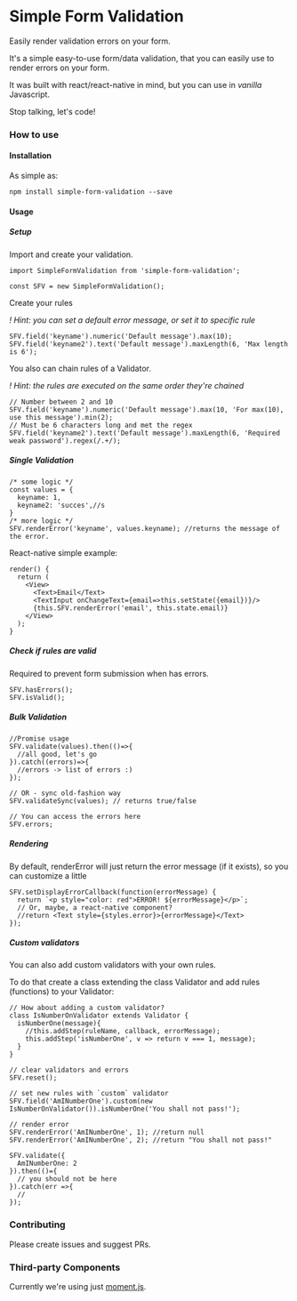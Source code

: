 # Simple Form Validation

Easily render validation errors on your form.

It's a simple easy-to-use form/data validation, that you can easily use to render errors on your form.

It was built with react/react-native in mind, but you can use in *vanilla* Javascript.

Stop talking, let's code!

### How to use

#### Installation

As simple as:
```
npm install simple-form-validation --save
```

#### Usage

##### Setup
Import and create your validation.
```
import SimpleFormValidation from 'simple-form-validation';

const SFV = new SimpleFormValidation();
```
Create your rules

*! Hint: you can set a default error message, or set it to specific rule*
```
SFV.field('keyname').numeric('Default message').max(10);
SFV.field('keyname2').text('Default message').maxLength(6, 'Max length is 6');
```
You also can chain rules of a Validator.

*! Hint: the rules are executed on the same order they're chained*
```
// Number between 2 and 10
SFV.field('keyname').numeric('Default message').max(10, 'For max(10), use this message').min(2);
// Must be 6 characters long and met the regex
SFV.field('keyname2').text('Default message').maxLength(6, 'Required weak password').regex(/.+/);
```
##### Single Validation
```
/* some logic */
const values = {
  keyname: 1,
  keyname2: 'succes',//s
}
/* more logic */
SFV.renderError('keyname', values.keyname); //returns the message of the error.
```

React-native simple example:
```
render() {
  return (
    <View>
      <Text>Email</Text>
      <TextInput onChangeText={email=>this.setState({email})}/>
      {this.SFV.renderError('email', this.state.email)}
    </View>
  );
}
```

##### Check if rules are valid

Required to prevent form submission when has errors.
```
SFV.hasErrors();
SFV.isValid();
```

##### Bulk Validation
```
//Promise usage
SFV.validate(values).then(()=>{
  //all good, let's go
}).catch((errors)=>{
  //errors -> list of errors :)
});

// OR - sync old-fashion way
SFV.validateSync(values); // returns true/false

// You can access the errors here
SFV.errors;
```

##### Rendering

By default, renderError will just return the error message (if it exists), so you can customize a little
```
SFV.setDisplayErrorCallback(function(errorMessage) {
  return `<p style="color: red">ERROR! ${errorMessage}</p>`;
  // Or, maybe, a react-native component?
  //return <Text style={styles.error}>{errorMessage}</Text>
});
```

##### Custom validators
You can also add custom validators with your own rules. 

To do that create a class extending the class Validator and add rules (functions) to your Validator:
```
// How about adding a custom validator?
class IsNumberOnValidator extends Validator {
  isNumberOne(message){
    //this.addStep(ruleName, callback, errorMessage);
    this.addStep('isNumberOne', v => return v === 1, message);
  }
}

// clear validators and errors
SFV.reset();

// set new rules with `custom` validator
SFV.field('AmINumberOne').custom(new IsNumberOnValidator()).isNumberOne('You shall not pass!');

// render error
SFV.renderError('AmINumberOne', 1); //return null
SFV.renderError('AmINumberOne', 2); //return "You shall not pass!"

SFV.validate({
  AmINumberOne: 2
}).then(()={
  // you should not be here
}).catch(err =>{
  // 
});
```


### Contributing

Please create issues and suggest PRs.

### Third-party Components

Currently we're using just [moment.js](https://momentjs.com/).
